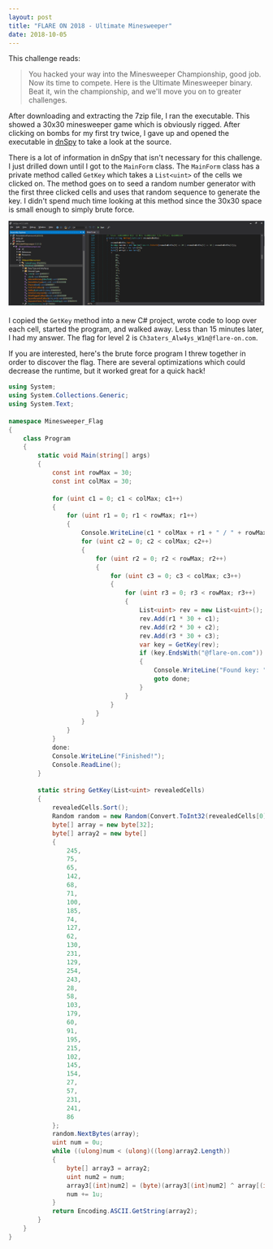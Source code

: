 ```yaml
---
layout: post
title: "FLARE ON 2018 - Ultimate Minesweeper"
date: 2018-10-05
---
```


This challenge reads:

> You hacked your way into the Minesweeper Championship, good job. Now its time to compete. Here is the Ultimate Minesweeper binary. Beat it, win the championship, and we'll move you on to greater challenges.

After downloading and extracting the 7zip file, I ran the executable. This showed a 30x30 minesweeper game which is obviously rigged. After clicking on bombs for my first try twice, I gave up and opened the executable in [dnSpy](https://github.com/0xd4d/dnSpy) to take a look at the source.

There is a lot of information in dnSpy that isn't necessary for this challenge. I just drilled down until I got to the `MainForm` class. The `MainForm` class has a private method called `GetKey` which takes a `List<uint>` of the cells we clicked on. The method goes on to seed a random number generator with the first three clicked cells and uses that random sequence to generate the key. I didn't spend much time looking at this method since the 30x30 space is small enough to simply brute force.

![dnSpy hierarchy](/files/2018/10/ultimate-minesweeper.png)

I copied the `GetKey` method into a new C# project, wrote code to loop over each cell, started the program, and walked away. Less than 15 minutes later, I had my answer. The flag for level 2 is `Ch3aters_Alw4ys_W1n@flare-on.com`.

If you are interested, here's the brute force program I threw together in order to discover the flag. There are several optimizations which could decrease the runtime, but it worked great for a quick hack!

```cs
using System;
using System.Collections.Generic;
using System.Text;

namespace Minesweeper_Flag
{
    class Program
    {
        static void Main(string[] args)
        {
            const int rowMax = 30;
            const int colMax = 30;

            for (uint c1 = 0; c1 < colMax; c1++)
            {
                for (uint r1 = 0; r1 < rowMax; r1++)
                {
                    Console.WriteLine(c1 * colMax + r1 + " / " + rowMax * colMax);
                    for (uint c2 = 0; c2 < colMax; c2++)
                    {
                        for (uint r2 = 0; r2 < rowMax; r2++)
                        {
                            for (uint c3 = 0; c3 < colMax; c3++)
                            {
                                for (uint r3 = 0; r3 < rowMax; r3++)
                                {
                                    List<uint> rev = new List<uint>();
                                    rev.Add(r1 * 30 + c1);
                                    rev.Add(r2 * 30 + c2);
                                    rev.Add(r3 * 30 + c3);
                                    var key = GetKey(rev);
                                    if (key.EndsWith("@flare-on.com"))
                                    {
                                        Console.WriteLine("Found key: " + key);
                                        goto done;
                                    }
                                }
                            }
                        }
                    }
                }
            }
            done:
            Console.WriteLine("Finished!");
            Console.ReadLine();
        }

        static string GetKey(List<uint> revealedCells)
        {
            revealedCells.Sort();
            Random random = new Random(Convert.ToInt32(revealedCells[0] << 20 | revealedCells[1] << 10 | revealedCells[2]));
            byte[] array = new byte[32];
            byte[] array2 = new byte[]
            {
                245,
                75,
                65,
                142,
                68,
                71,
                100,
                185,
                74,
                127,
                62,
                130,
                231,
                129,
                254,
                243,
                28,
                58,
                103,
                179,
                60,
                91,
                195,
                215,
                102,
                145,
                154,
                27,
                57,
                231,
                241,
                86
            };
            random.NextBytes(array);
            uint num = 0u;
            while ((ulong)num < (ulong)((long)array2.Length))
            {
                byte[] array3 = array2;
                uint num2 = num;
                array3[(int)num2] = (byte)(array3[(int)num2] ^ array[(int)num]);
                num += 1u;
            }
            return Encoding.ASCII.GetString(array2);
        }
    }
}

```
